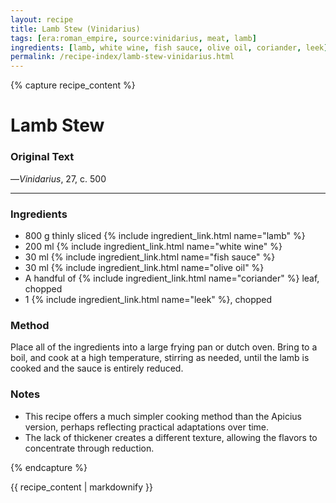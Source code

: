 ```yaml
---
layout: recipe
title: Lamb Stew (Vinidarius)
tags: [era:roman_empire, source:vinidarius, meat, lamb]
ingredients: [lamb, white wine, fish sauce, olive oil, coriander, leek]
permalink: /recipe-index/lamb-stew-vinidarius.html
---
```


{% capture recipe_content %}
# Lamb Stew

### Original Text
<!-- TODO: Add original Latin text from Vinidarius 27 -->

<!-- TODO: Add English translation -->

—*Vinidarius*, 27, c. 500

___

<!-- TODO: Add description paragraph about Vinidarius and his collection of recipes -->

### Ingredients
- 800 g thinly sliced {% include ingredient_link.html name="lamb" %}
- 200 ml {% include ingredient_link.html name="white wine" %}
- 30 ml {% include ingredient_link.html name="fish sauce" %}
- 30 ml {% include ingredient_link.html name="olive oil" %}
- A handful of {% include ingredient_link.html name="coriander" %} leaf, chopped
- 1 {% include ingredient_link.html name="leek" %}, chopped

### Method
Place all of the ingredients into a large frying pan or dutch oven. Bring to a boil, and cook at a high temperature, stirring as needed, until the lamb is cooked and the sauce is entirely reduced.

### Notes
- This recipe offers a much simpler cooking method than the Apicius version, perhaps reflecting practical adaptations over time.
- The lack of thickener creates a different texture, allowing the flavors to concentrate through reduction.

{% endcapture %}

{{ recipe_content | markdownify }}